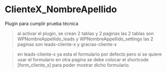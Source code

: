 # ClienteX_NombreApellido
Plugin para cumplir prueba técnica

>al activar el plugin, se crean 2 tablas y 2 paginas
>las 2 tablas son WPNombreAppellido_leads y WPNombreAppellido_settings
>las 2 paginas son leads-cliente-x y gracias-cliente-x

>en leads-cliente-x ya esta el formulario por defecto pero si se quiere usar 
>el formulario en otra pagina se debe colocar el shortcode [form_cliente_x] 
>para poder mostrar dicho formulario.
